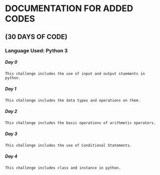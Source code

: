 # DOCUMENTATION FOR ADDED CODES

## (30 DAYS OF CODE)

### Language Used: Python 3

##### <i class="icon-file"></i> Day 0
	This challenge includes the use of input and output staements in python.
	
##### <i class="icon-file"></i> Day 1
	This challenge includes the data types and operations on them.

##### <i class="icon-file"></i> Day 2
	This challenge includes the basic operations of arithmetic operators.

##### <i class="icon-file"></i> Day 3
	This challenge includes the use of Conditional Statements.

##### <i class="icon-file"></i> Day 4
	This challenge includes class and instance in python.
